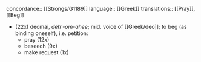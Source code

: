 concordance:: [[Strongs/G1189]] 
language:: [[Greek]] 
translations:: [[Pray]], [[Beg]]

- (22x) deomai, *deh'-om-ahee*; mid. voice of [[Greek/deo]]; to beg (as binding
  oneself), i.e. petition:
	- pray (12x)
	- beseech (9x)
	- make request (1x)